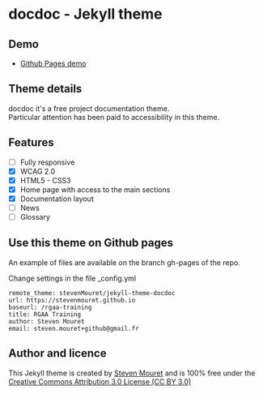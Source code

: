 # docdoc - Jekyll theme

## Demo

- [Github Pages demo](https://stevenmouret.github.io/jekyll-theme-docdoc/)

## Theme details

docdoc it's a free project documentation theme.  
Particular attention has been paid to accessibility in this theme.

## Features

- [ ] Fully responsive
- [x] WCAG 2.0
- [x] HTML5 - CSS3
- [x] Home page with access to the main sections
- [x] Documentation layout
- [ ] News
- [ ] Glossary

## Use this theme on Github pages
An example of files are available on the branch gh-pages of the repo.

Change settings in the file _config.yml

```
remote_theme: stevenMouret/jekyll-theme-docdoc
url: https://stevenmouret.github.io
baseurl: /rgaa-training
title: RGAA Training
author: Steven Mouret
email: steven.mouret+github@gmail.fr
```

## Author and licence
This Jekyll theme is created by [Steven Mouret](https://twitter.com/stevenmouret) and is 100% free under the [Creative Commons Attribution 3.0 License (CC BY 3.0)](http://creativecommons.org/licenses/by/3.0/)
 



